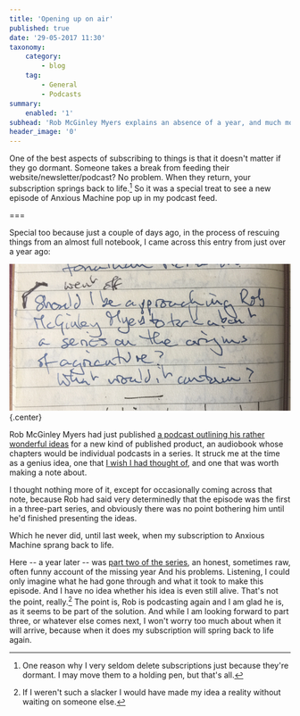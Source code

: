 ```yaml
---
title: 'Opening up on air'
published: true
date: '29-05-2017 11:30'
taxonomy:
    category:
        - blog
    tag:
        - General
        - Podcasts
summary:
    enabled: '1'
subhead: 'Rob McGinley Myers explains an absence of a year, and much more besides'
header_image: '0'
---
```


One of the best aspects of subscribing to things is that it doesn't matter if they go dormant. Someone takes a break from feeding their website/newsletter/podcast? No problem. When they return, your subscription springs back to life.[^1] So it was a special treat to see a new episode of Anxious Machine pop up in my podcast feed.

===

Special too because just a couple of days ago, in the process of rescuing things from an almost full notebook, I came across this entry from just over a year ago:

![Notebook page](anxious-machine.png?cropResize=650,){.center} 

Rob McGinley Myers had just published [a podcast outlining his rather wonderful ideas](http://www.anxiousmachine.com/podcast/2016/5/10/if-you-could-do-anything) for a new kind of published product, an audiobook whose chapters would be individual podcasts in a series. It struck me at the time as a genius idea, one that [I wish I had thought of](http://www.ucl.ac.uk/sts/staff/cain/projects/huxley), and one that was worth making a note about.

I thought nothing more of it, except for occasionally coming across that note, because Rob had said very determinedly that the episode was the first in a three-part series, and obviously there was no point bothering him until he'd finished presenting the ideas. 

Which he never did, until last week, when my subscription to Anxious Machine sprang back to life.

Here -- a year later -- was [part two of the series](http://www.anxiousmachine.com/podcast/2017/5/24/electric-torture-device), an honest, sometimes raw, often funny account of the missing year And his problems. Listening, I could only imagine what he had gone through and what it took to make this episode. And I have no idea whether his idea is even still alive. That's not the point, really.[^2] The point is, Rob is podcasting again and I am glad he is, as it seems to be part of the solution. And while I am looking forward to part three, or whatever else comes next, I won't worry too much about when it will arrive, because when it does my subscription will spring back to life again.

[^1]: One reason why I very seldom delete subscriptions just because they're dormant. I may move them to a holding pen, but that's all. 

[^2]: If I weren't such a slacker I would have made my idea a reality without waiting on someone else.

